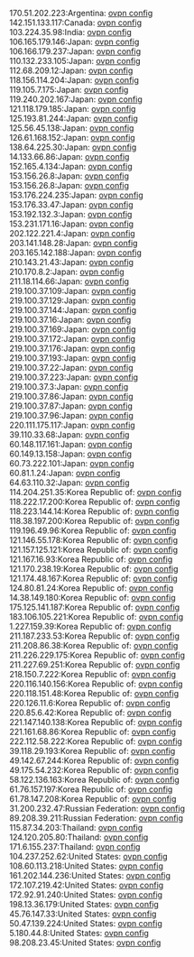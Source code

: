170.51.202.223:Argentina: [ovpn config](vpn/170_51_202_223.ovpn)  
142.151.133.117:Canada: [ovpn config](vpn/142_151_133_117.ovpn)  
103.224.35.98:India: [ovpn config](vpn/103_224_35_98.ovpn)  
106.165.179.146:Japan: [ovpn config](vpn/106_165_179_146.ovpn)  
106.166.179.237:Japan: [ovpn config](vpn/106_166_179_237.ovpn)  
110.132.233.105:Japan: [ovpn config](vpn/110_132_233_105.ovpn)  
112.68.209.12:Japan: [ovpn config](vpn/112_68_209_12.ovpn)  
118.156.114.204:Japan: [ovpn config](vpn/118_156_114_204.ovpn)  
119.105.7.175:Japan: [ovpn config](vpn/119_105_7_175.ovpn)  
119.240.202.167:Japan: [ovpn config](vpn/119_240_202_167.ovpn)  
121.118.179.185:Japan: [ovpn config](vpn/121_118_179_185.ovpn)  
125.193.81.244:Japan: [ovpn config](vpn/125_193_81_244.ovpn)  
125.56.45.138:Japan: [ovpn config](vpn/125_56_45_138.ovpn)  
126.61.168.152:Japan: [ovpn config](vpn/126_61_168_152.ovpn)  
138.64.225.30:Japan: [ovpn config](vpn/138_64_225_30.ovpn)  
14.133.66.86:Japan: [ovpn config](vpn/14_133_66_86.ovpn)  
152.165.4.134:Japan: [ovpn config](vpn/152_165_4_134.ovpn)  
153.156.26.8:Japan: [ovpn config](vpn/153_156_26_8.ovpn)  
153.156.26.8:Japan: [ovpn config](vpn/153_156_26_8.ovpn)  
153.176.224.235:Japan: [ovpn config](vpn/153_176_224_235.ovpn)  
153.176.33.47:Japan: [ovpn config](vpn/153_176_33_47.ovpn)  
153.192.132.3:Japan: [ovpn config](vpn/153_192_132_3.ovpn)  
153.231.171.16:Japan: [ovpn config](vpn/153_231_171_16.ovpn)  
202.122.221.4:Japan: [ovpn config](vpn/202_122_221_4.ovpn)  
203.141.148.28:Japan: [ovpn config](vpn/203_141_148_28.ovpn)  
203.165.142.188:Japan: [ovpn config](vpn/203_165_142_188.ovpn)  
210.143.21.43:Japan: [ovpn config](vpn/210_143_21_43.ovpn)  
210.170.8.2:Japan: [ovpn config](vpn/210_170_8_2.ovpn)  
211.18.114.66:Japan: [ovpn config](vpn/211_18_114_66.ovpn)  
219.100.37.109:Japan: [ovpn config](vpn/219_100_37_109.ovpn)  
219.100.37.129:Japan: [ovpn config](vpn/219_100_37_129.ovpn)  
219.100.37.144:Japan: [ovpn config](vpn/219_100_37_144.ovpn)  
219.100.37.16:Japan: [ovpn config](vpn/219_100_37_16.ovpn)  
219.100.37.169:Japan: [ovpn config](vpn/219_100_37_169.ovpn)  
219.100.37.172:Japan: [ovpn config](vpn/219_100_37_172.ovpn)  
219.100.37.176:Japan: [ovpn config](vpn/219_100_37_176.ovpn)  
219.100.37.193:Japan: [ovpn config](vpn/219_100_37_193.ovpn)  
219.100.37.22:Japan: [ovpn config](vpn/219_100_37_22.ovpn)  
219.100.37.223:Japan: [ovpn config](vpn/219_100_37_223.ovpn)  
219.100.37.3:Japan: [ovpn config](vpn/219_100_37_3.ovpn)  
219.100.37.86:Japan: [ovpn config](vpn/219_100_37_86.ovpn)  
219.100.37.87:Japan: [ovpn config](vpn/219_100_37_87.ovpn)  
219.100.37.96:Japan: [ovpn config](vpn/219_100_37_96.ovpn)  
220.111.175.117:Japan: [ovpn config](vpn/220_111_175_117.ovpn)  
39.110.33.68:Japan: [ovpn config](vpn/39_110_33_68.ovpn)  
60.148.117.161:Japan: [ovpn config](vpn/60_148_117_161.ovpn)  
60.149.13.158:Japan: [ovpn config](vpn/60_149_13_158.ovpn)  
60.73.222.101:Japan: [ovpn config](vpn/60_73_222_101.ovpn)  
60.81.1.24:Japan: [ovpn config](vpn/60_81_1_24.ovpn)  
64.63.110.32:Japan: [ovpn config](vpn/64_63_110_32.ovpn)  
114.204.251.35:Korea Republic of: [ovpn config](vpn/114_204_251_35.ovpn)  
118.222.17.200:Korea Republic of: [ovpn config](vpn/118_222_17_200.ovpn)  
118.223.144.14:Korea Republic of: [ovpn config](vpn/118_223_144_14.ovpn)  
118.38.197.200:Korea Republic of: [ovpn config](vpn/118_38_197_200.ovpn)  
119.196.49.96:Korea Republic of: [ovpn config](vpn/119_196_49_96.ovpn)  
121.146.55.178:Korea Republic of: [ovpn config](vpn/121_146_55_178.ovpn)  
121.157.125.121:Korea Republic of: [ovpn config](vpn/121_157_125_121.ovpn)  
121.167.16.93:Korea Republic of: [ovpn config](vpn/121_167_16_93.ovpn)  
121.170.238.19:Korea Republic of: [ovpn config](vpn/121_170_238_19.ovpn)  
121.174.48.167:Korea Republic of: [ovpn config](vpn/121_174_48_167.ovpn)  
124.80.81.24:Korea Republic of: [ovpn config](vpn/124_80_81_24.ovpn)  
14.38.149.180:Korea Republic of: [ovpn config](vpn/14_38_149_180.ovpn)  
175.125.141.187:Korea Republic of: [ovpn config](vpn/175_125_141_187.ovpn)  
183.106.105.221:Korea Republic of: [ovpn config](vpn/183_106_105_221.ovpn)  
1.227.159.39:Korea Republic of: [ovpn config](vpn/1_227_159_39.ovpn)  
211.187.233.53:Korea Republic of: [ovpn config](vpn/211_187_233_53.ovpn)  
211.208.86.38:Korea Republic of: [ovpn config](vpn/211_208_86_38.ovpn)  
211.226.229.175:Korea Republic of: [ovpn config](vpn/211_226_229_175.ovpn)  
211.227.69.251:Korea Republic of: [ovpn config](vpn/211_227_69_251.ovpn)  
218.150.7.222:Korea Republic of: [ovpn config](vpn/218_150_7_222.ovpn)  
220.116.140.156:Korea Republic of: [ovpn config](vpn/220_116_140_156.ovpn)  
220.118.151.48:Korea Republic of: [ovpn config](vpn/220_118_151_48.ovpn)  
220.126.11.6:Korea Republic of: [ovpn config](vpn/220_126_11_6.ovpn)  
220.85.6.42:Korea Republic of: [ovpn config](vpn/220_85_6_42.ovpn)  
221.147.140.138:Korea Republic of: [ovpn config](vpn/221_147_140_138.ovpn)  
221.161.68.86:Korea Republic of: [ovpn config](vpn/221_161_68_86.ovpn)  
222.112.58.222:Korea Republic of: [ovpn config](vpn/222_112_58_222.ovpn)  
39.118.29.193:Korea Republic of: [ovpn config](vpn/39_118_29_193.ovpn)  
49.142.67.244:Korea Republic of: [ovpn config](vpn/49_142_67_244.ovpn)  
49.175.54.232:Korea Republic of: [ovpn config](vpn/49_175_54_232.ovpn)  
58.122.136.163:Korea Republic of: [ovpn config](vpn/58_122_136_163.ovpn)  
61.76.157.197:Korea Republic of: [ovpn config](vpn/61_76_157_197.ovpn)  
61.78.147.208:Korea Republic of: [ovpn config](vpn/61_78_147_208.ovpn)  
31.200.232.47:Russian Federation: [ovpn config](vpn/31_200_232_47.ovpn)  
89.208.39.211:Russian Federation: [ovpn config](vpn/89_208_39_211.ovpn)  
115.87.34.203:Thailand: [ovpn config](vpn/115_87_34_203.ovpn)  
124.120.205.80:Thailand: [ovpn config](vpn/124_120_205_80.ovpn)  
171.6.155.237:Thailand: [ovpn config](vpn/171_6_155_237.ovpn)  
104.237.252.62:United States: [ovpn config](vpn/104_237_252_62.ovpn)  
108.60.113.218:United States: [ovpn config](vpn/108_60_113_218.ovpn)  
161.202.144.236:United States: [ovpn config](vpn/161_202_144_236.ovpn)  
172.107.219.42:United States: [ovpn config](vpn/172_107_219_42.ovpn)  
172.92.91.240:United States: [ovpn config](vpn/172_92_91_240.ovpn)  
198.13.36.179:United States: [ovpn config](vpn/198_13_36_179.ovpn)  
45.76.147.33:United States: [ovpn config](vpn/45_76_147_33.ovpn)  
50.47.139.224:United States: [ovpn config](vpn/50_47_139_224.ovpn)  
5.180.44.8:United States: [ovpn config](vpn/5_180_44_8.ovpn)  
98.208.23.45:United States: [ovpn config](vpn/98_208_23_45.ovpn)  
